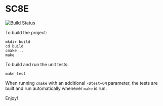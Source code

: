 SC8E
====

[![Build Status](https://travis-ci.org/lejar/SC8E.png?branch=master)](https://travis-ci.org/lejar/SC8E)

To build the project:

```
mkdir build
cd build
cmake ..
make
```

To build and run the unit tests:

```
make test
```

When running `cmake` with an additional `-Dtest=ON` parameter, the tests are
built and run automatically whenever `make` is run.

Enjoy!
